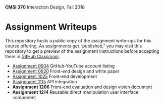 **CMSI 370** Interaction Design, Fall 2018

# Assignment Writeups
This repository hosts a public copy of the assignment write-ups for this course offering. As assignments get “published,” you may visit this repository to get a preview of the assignment instructions before accepting them in [GitHub Classroom](https://classroom.github.com).

- [Assignment 0904](http://dondi.lmu.build/fall2018/cmsi370/cmsi370-fall2018-hw0904.pdf) GitHub-YouTube account listing
- [Assignment 0920](./front-end-design.md) Front-end design and white paper
- [Assignment 1025](./front-end-development.md) Front-end development
- [Assignment 1115](./api-integration.md) API integration
- **Assignment 1206** Front-end evaluation and design vision document
- **Assignment 1214** Reusable direct manipulation user interface component
